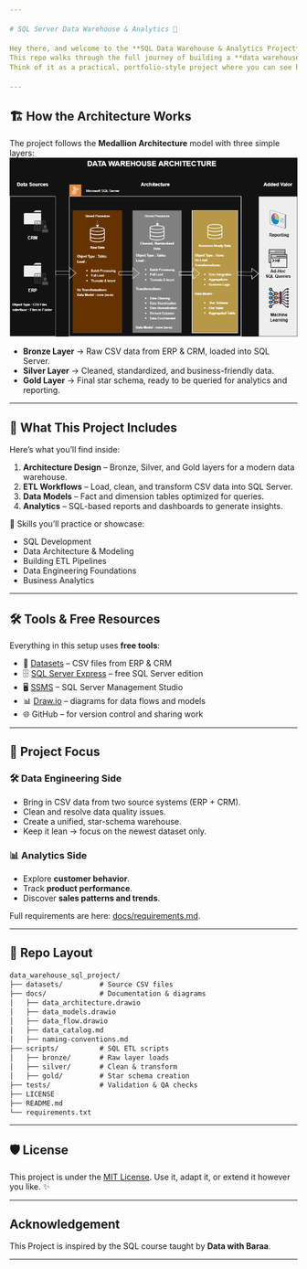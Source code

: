 ```yaml
---

# SQL Server Data Warehouse & Analytics 🚀

Hey there, and welcome to the **SQL Data Warehouse & Analytics Project**!
This repo walks through the full journey of building a **data warehouse** and using it to unlock **business insights**.
Think of it as a practical, portfolio-style project where you can see how raw files turn into meaningful analytics.

---
```


## 🏗️ How the Architecture Works

The project follows the **Medallion Architecture** model with three simple layers:
![Data Architecture](docs/data_architecture.png)

* **Bronze Layer** → Raw CSV data from ERP & CRM, loaded into SQL Server.
* **Silver Layer** → Cleaned, standardized, and business-friendly data.
* **Gold Layer** → Final star schema, ready to be queried for analytics and reporting.

---

## 📖 What This Project Includes

Here’s what you’ll find inside:

1. **Architecture Design** – Bronze, Silver, and Gold layers for a modern data warehouse.
2. **ETL Workflows** – Load, clean, and transform CSV data into SQL Server.
3. **Data Models** – Fact and dimension tables optimized for queries.
4. **Analytics** – SQL-based reports and dashboards to generate insights.

🎯 Skills you’ll practice or showcase:

* SQL Development
* Data Architecture & Modeling
* Building ETL Pipelines
* Data Engineering Foundations
* Business Analytics

---

## 🛠️ Tools & Free Resources

Everything in this setup uses **free tools**:

* 📂 [Datasets](datasets/) – CSV files from ERP & CRM
* 🗄️ [SQL Server Express](https://www.microsoft.com/en-us/sql-server/sql-server-downloads) – free SQL Server edition
* 🖥️ [SSMS](https://learn.microsoft.com/en-us/sql/ssms/download-sql-server-management-studio-ssms?view=sql-server-ver16) – SQL Server Management Studio
* 📊 [Draw.io](https://www.drawio.com/) – diagrams for data flows and models
* 🌐 GitHub – for version control and sharing work

---

## 🚀 Project Focus

### 🛠️ Data Engineering Side

* Bring in CSV data from two source systems (ERP + CRM).
* Clean and resolve data quality issues.
* Create a unified, star-schema warehouse.
* Keep it lean → focus on the newest dataset only.

### 📊 Analytics Side

* Explore **customer behavior**.
* Track **product performance**.
* Discover **sales patterns and trends**.

Full requirements are here: [docs/requirements.md](docs/requirements.md).

---

## 📂 Repo Layout

```
data_warehouse_sql_project/
├── datasets/         # Source CSV files
├── docs/             # Documentation & diagrams
│   ├── data_architecture.drawio
│   ├── data_models.drawio
│   ├── data_flow.drawio
│   ├── data_catalog.md
│   ├── naming-conventions.md
├── scripts/          # SQL ETL scripts
│   ├── bronze/       # Raw layer loads
│   ├── silver/       # Clean & transform
│   ├── gold/         # Star schema creation
├── tests/            # Validation & QA checks
├── LICENSE
├── README.md
└── requirements.txt
```

---

## 🛡️ License

This project is under the [MIT License](LICENSE).
Use it, adapt it, or extend it however you like. ✨

---

## Acknowledgement

This Project is inspired by the SQL course taught by **Data with Baraa**.

---


